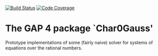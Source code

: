 [![Build Status](https://github.com/gap-packages/Char0Gauss/workflows/CI/badge.svg?branch=master)](https://github.com/gap-packages/Char0Gauss/actions?query=workflow%3ACI+branch%3Amaster)
[![Code Coverage](https://codecov.io/github/gap-packages/Char0Gauss/coverage.svg?branch=master&token=)](https://codecov.io/gh/gap-packages/Char0Gauss)

The GAP 4 package `Char0Gauss'
==============================

Prototype implementations of some (fairly naive) solver for systems
of equations over the rational numbers.


